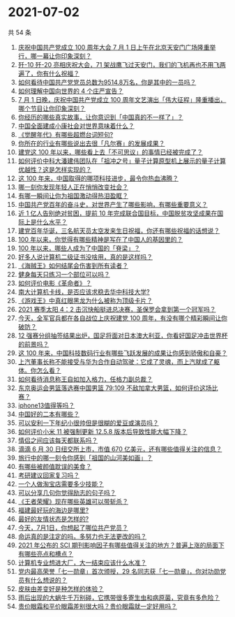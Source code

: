 # 2021-07-02

共 54 条

<!-- BEGIN -->
<!-- 最后更新时间 Fri Jul 02 2021 01:13:23 GMT+0800 (China Standard Time) -->

1. [庆祝中国共产党成立 100 周年大会 7 月 1
   日上午在北京天安门广场隆重举行，哪一幕让你印象深刻？](https://www.zhihu.com/question/469219832)
2. [歼-10 歼-20 亮相庆祝大会，71
   架战鹰飞过天安门，我们的飞机再也不用飞两遍了，你有什么祝福？](https://www.zhihu.com/question/469230952)
3. [如何看待中国共产党党员总数为9514.8万名，你是其中的一员吗？](https://www.zhihu.com/question/469009557)
4. [如何理解中国向世界的 4 个庄严宣告？](https://www.zhihu.com/question/469269512)
5. [7 月 1 日晚，庆祝中国共产党成立 100
   周年文艺演出「伟大征程」隆重播出，哪个节目让你印象深刻？](https://www.zhihu.com/question/469370926)
6. [你经历的哪些真实故事，让你意识到「中国真的不一样了」？](https://www.zhihu.com/question/429896850)
7. [中国全面建成小康社会对世界意味着什么？](https://www.zhihu.com/question/469243529)
8. [《觉醒年代》有哪些超燃台词短句?](https://www.zhihu.com/question/463340352)
9. [你所在的行业有哪些说出去很「凡尔赛」的发展成果？](https://www.zhihu.com/question/447184680)
10. [建党这 100
    年以来，哪些看上去「不可思议」的事情已经被完成了？](https://www.zhihu.com/question/468798487)
11. [如何评价中科大潘建伟团队在「祖冲之号」量子计算原型机上展示的量子计算优越性？这是怎样实现的？](https://www.zhihu.com/question/468741820)
12. [这 100 年来，中国取得的哪项科技进步，最令你热血沸腾？](https://www.zhihu.com/question/469247582)
13. [哪一刻你发现年轻人正在悄悄改变社会？](https://www.zhihu.com/question/447184915)
14. [有哪一瞬间让你为祖国激动得热泪盈眶？](https://www.zhihu.com/question/276636947)
15. [中国共产党百年的奋斗史，对世界产生了哪些影响，有哪些重要意义？](https://www.zhihu.com/question/469274581)
16. [近 1 亿人告别绝对贫困，提前 10
    年完成联合国目标，中国脱贫攻坚成果在国际上是什么水平？](https://www.zhihu.com/question/446264543)
17. [建党百年华诞，三名航天员太空发来生日祝福，你还有哪些祝福的话想说？](https://www.zhihu.com/question/469119958)
18. [100 年以来，你觉得有哪些精神是写在了中国人的基因里的？](https://www.zhihu.com/question/468804235)
19. [100 年以来，哪些人成为了中国的「脊梁」？](https://www.zhihu.com/question/469067940)
20. [好多人说计算机二级证书没啥用，真的是这样吗？](https://www.zhihu.com/question/432050455)
21. [《海贼王》如何结尾会伤害到所有读者？](https://www.zhihu.com/question/453888306)
22. [健身每天只练习一个部位可以吗？](https://www.zhihu.com/question/402800360)
23. [如何评价电影《革命者》？](https://www.zhihu.com/question/457600870)
24. [南大计算机卡线，是否应该求稳去华中科技大学?](https://www.zhihu.com/question/467391928)
25. [《游戏王》中真红眼黑龙为什么被称为顶级卡片？](https://www.zhihu.com/question/24348322)
26. [2021 赛季太阳 4：2
    击沉快船挺进总决赛，圣保罗会拿到第一个冠军吗？](https://www.zhihu.com/question/469262115)
27. [今天，全军官兵都在各自战位上庆祝建党 100
    周年，有没有哪个精彩瞬间让你破防？](https://www.zhihu.com/question/469245739)
28. [12
    强赛分组抽签结果出炉，国足将面对日本澳大利亚，你看好国足冲击世界杯的前景吗？](https://www.zhihu.com/question/469309297)
29. [这 100
    年来，中国科技数码行业有哪些飞跃发展的成果让你感到骄傲和自豪？](https://www.zhihu.com/question/468832684)
30. [上汽董事长称不能接受与华为合作自动驾驶：它成了灵魂，而上汽就成了躯体。你怎么看？](https://www.zhihu.com/question/469323054)
31. [如何看待消息称王自如加入格力，任格力副总裁？](https://www.zhihu.com/question/465492294)
32. [东京奥运会男篮落选赛中国男篮 79:109
    不敌加拿大男篮，如何评价这场比赛？](https://www.zhihu.com/question/469226684)
33. [iphone13值得等吗？](https://www.zhihu.com/question/445568012)
34. [中国好的二本有哪些？](https://www.zhihu.com/question/282553012)
35. [可以安利一下年纪小很帅但是很糊的爱豆或演员吗？](https://www.zhihu.com/question/458588894)
36. [如何评价小米 11 被强制更新 12.5.8
    版本后导致性能大幅下降？](https://www.zhihu.com/question/466557336)
37. [情侣之间应该每天都联系吗？](https://www.zhihu.com/question/447408356)
38. [滴滴 6 月 30 日纽交所上市，市值 670
    亿美元，还有哪些值得关注的信息？](https://www.zhihu.com/question/469170831)
39. [旅行中的哪一刻令你感到「祖国的山河美如画」？](https://www.zhihu.com/question/468764145)
40. [有哪些被颜值耽误的美食？](https://www.zhihu.com/question/463302536)
41. [考研建议回家复习吗？](https://www.zhihu.com/question/436085854)
42. [一个人做淘宝店需要多少技能？](https://www.zhihu.com/question/21030919)
43. [可以分享几句你觉得励志的句子吗？](https://www.zhihu.com/question/462684741)
44. [《王者荣耀》现在哪些英雄可以带斩杀？](https://www.zhihu.com/question/466600116)
45. [福建最好玩的海边是哪里?](https://www.zhihu.com/question/463975941)
46. [最好的友情状态是怎样的?](https://www.zhihu.com/question/24091183)
47. [今天，7月1日，你想起了哪位共产党员？](https://www.zhihu.com/question/469216571)
48. [命运真的是注定的吗，多努力也无法更改的吗？](https://www.zhihu.com/question/468059308)
49. [2021 年公布的 SCI
    期刊影响因子有哪些值得关注的地方？普遍上涨的局面下有哪些亮点和槽点？](https://www.zhihu.com/question/469074125)
50. [计算机专业想进大厂，大一结束应该什么水准？](https://www.zhihu.com/question/450241362)
51. [党内最高荣誉「七一勋章」首次颁授，29
    名同志获「七一勋章」，你对功勋党员有什么想说的？](https://www.zhihu.com/question/468683456)
52. [皮肤由差变好是种怎样的体验？](https://www.zhihu.com/question/37375085)
53. [雨后出现的大蜗牛千万别碰，它携带很多寄生虫和病原菌，究竟有多危险？](https://www.zhihu.com/question/468733508)
54. [贵价眼霜和平价眼霜差别很大吗？贵价眼霜就一定好用吗？](https://www.zhihu.com/question/309788732)

<!-- END -->
